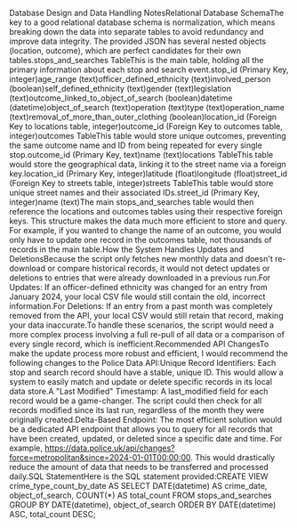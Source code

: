 Database Design and Data Handling NotesRelational Database SchemaThe key to a good relational database schema is normalization, which means breaking down the data into separate tables to avoid redundancy and improve data integrity. The provided JSON has several nested objects (location, outcome), which are perfect candidates for their own tables.stops_and_searches TableThis is the main table, holding all the primary information about each stop and search event.stop_id (Primary Key, integer)age_range (text)officer_defined_ethnicity (text)involved_person (boolean)self_defined_ethnicity (text)gender (text)legislation (text)outcome_linked_to_object_of_search (boolean)datetime (datetime)object_of_search (text)operation (text)type (text)operation_name (text)removal_of_more_than_outer_clothing (boolean)location_id (Foreign Key to locations table, integer)outcome_id (Foreign Key to outcomes table, integer)outcomes TableThis table would store unique outcomes, preventing the same outcome name and ID from being repeated for every single stop.outcome_id (Primary Key, text)name (text)locations TableThis table would store the geographical data, linking it to the street name via a foreign key.location_id (Primary Key, integer)latitude (float)longitude (float)street_id (Foreign Key to streets table, integer)streets TableThis table would store unique street names and their associated IDs.street_id (Primary Key, integer)name (text)The main stops_and_searches table would then reference the locations and outcomes tables using their respective foreign keys. This structure makes the data much more efficient to store and query. For example, if you wanted to change the name of an outcome, you would only have to update one record in the outcomes table, not thousands of records in the main table.How the System Handles Updates and DeletionsBecause the script only fetches new monthly data and doesn't re-download or compare historical records, it would not detect updates or deletions to entries that were already downloaded in a previous run.For Updates: If an officer-defined ethnicity was changed for an entry from January 2024, your local CSV file would still contain the old, incorrect information.For Deletions: If an entry from a past month was completely removed from the API, your local CSV would still retain that record, making your data inaccurate.To handle these scenarios, the script would need a more complex process involving a full re-pull of all data or a comparison of every single record, which is inefficient.Recommended API ChangesTo make the update process more robust and efficient, I would recommend the following changes to the Police Data API:Unique Record Identifiers: Each stop and search record should have a stable, unique ID. This would allow a system to easily match and update or delete specific records in its local data store.A "Last Modified" Timestamp: A last_modified field for each record would be a game-changer. The script could then check for all records modified since its last run, regardless of the month they were originally created.Delta-Based Endpoint: The most efficient solution would be a dedicated API endpoint that allows you to query for all records that have been created, updated, or deleted since a specific date and time. For example, https://data.police.uk/api/changes?force=metropolitan&since=2024-01-01T00:00:00. This would drastically reduce the amount of data that needs to be transferred and processed daily.SQL StatementHere is the SQL statement provided:CREATE VIEW crime_type_count_by_date AS
SELECT
    DATE(datetime) AS crime_date,
    object_of_search,
    COUNT(*) AS total_count
FROM
    stops_and_searches
GROUP BY
    DATE(datetime),
    object_of_search
ORDER BY
    DATE(datetime) ASC,
    total_count DESC;
